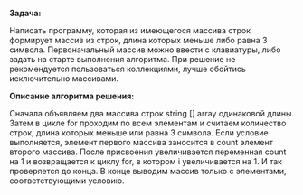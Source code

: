 **Задача:**

Написать программу, которая из имеющегося массива строк формирует массив из строк, длина которых меньше либо равна 3 символа. Первоначальный массив можно ввести с клавиатуры, либо задать на старте выполнения алгоритма. При решение не рекомендуется пользоваться коллекциями, лучше обойтись исключительно массивами.

**Описание алгоритма решения:**

Сначала объявляем два массива строк string [] array одинаковой длины. Затем в цикле for проходим по всем элементам и считаем количество строк, длина которых меньше или равна 3 символа. Если условие выполняется, элемент первого массива заносится в count элемент второго массива. После присвоения увеличивается переменная count на 1 и возвращается к циклу for, в котором i увеличивается на 1. И так проверяется до конца. В конце выводим массив только с элементами, соответствующими условию.
